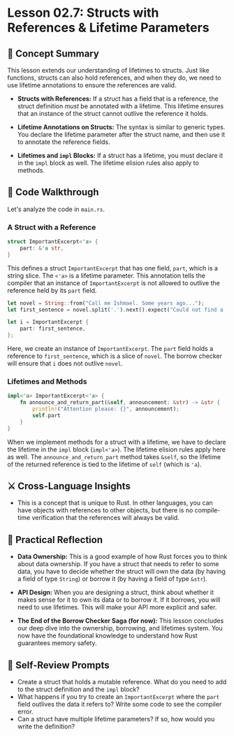 # Lesson 02.7: Structs with References & Lifetime Parameters

## 🧠 Concept Summary

This lesson extends our understanding of lifetimes to structs. Just like functions, structs can also hold references, and when they do, we need to use lifetime annotations to ensure the references are valid.

- **Structs with References:** If a struct has a field that is a reference, the struct definition *must* be annotated with a lifetime. This lifetime ensures that an instance of the struct cannot outlive the reference it holds.

- **Lifetime Annotations on Structs:** The syntax is similar to generic types. You declare the lifetime parameter after the struct name, and then use it to annotate the reference fields.

- **Lifetimes and `impl` Blocks:** If a struct has a lifetime, you must declare it in the `impl` block as well. The lifetime elision rules also apply to methods.

## 🧩 Code Walkthrough

Let's analyze the code in `main.rs`.

### A Struct with a Reference

```rust
struct ImportantExcerpt<'a> {
    part: &'a str,
}
```

This defines a struct `ImportantExcerpt` that has one field, `part`, which is a string slice. The `<'a>` is a lifetime parameter. This annotation tells the compiler that an instance of `ImportantExcerpt` is not allowed to outlive the reference held by its `part` field.

```rust
let novel = String::from("Call me Ishmael. Some years ago...");
let first_sentence = novel.split('.').next().expect("Could not find a '.'");

let i = ImportantExcerpt {
    part: first_sentence,
};
```

Here, we create an instance of `ImportantExcerpt`. The `part` field holds a reference to `first_sentence`, which is a slice of `novel`. The borrow checker will ensure that `i` does not outlive `novel`.

### Lifetimes and Methods

```rust
impl<'a> ImportantExcerpt<'a> {
    fn announce_and_return_part(&self, announcement: &str) -> &str {
        println!("Attention please: {}", announcement);
        self.part
    }
}
```

When we implement methods for a struct with a lifetime, we have to declare the lifetime in the `impl` block (`impl<'a>`). The lifetime elision rules apply here as well. The `announce_and_return_part` method takes `&self`, so the lifetime of the returned reference is tied to the lifetime of `self` (which is `'a`).

## ⚔️ Cross-Language Insights

- This is a concept that is unique to Rust. In other languages, you can have objects with references to other objects, but there is no compile-time verification that the references will always be valid.

## 🚀 Practical Reflection

- **Data Ownership:** This is a good example of how Rust forces you to think about data ownership. If you have a struct that needs to refer to some data, you have to decide whether the struct will own the data (by having a field of type `String`) or borrow it (by having a field of type `&str`).

- **API Design:** When you are designing a struct, think about whether it makes sense for it to own its data or to borrow it. If it borrows, you will need to use lifetimes. This will make your API more explicit and safer.

- **The End of the Borrow Checker Saga (for now):** This lesson concludes our deep dive into the ownership, borrowing, and lifetimes system. You now have the foundational knowledge to understand how Rust guarantees memory safety.

## 🧩 Self-Review Prompts

- Create a struct that holds a mutable reference. What do you need to add to the struct definition and the `impl` block?
- What happens if you try to create an `ImportantExcerpt` where the `part` field outlives the data it refers to? Write some code to see the compiler error.
- Can a struct have multiple lifetime parameters? If so, how would you write the definition?

